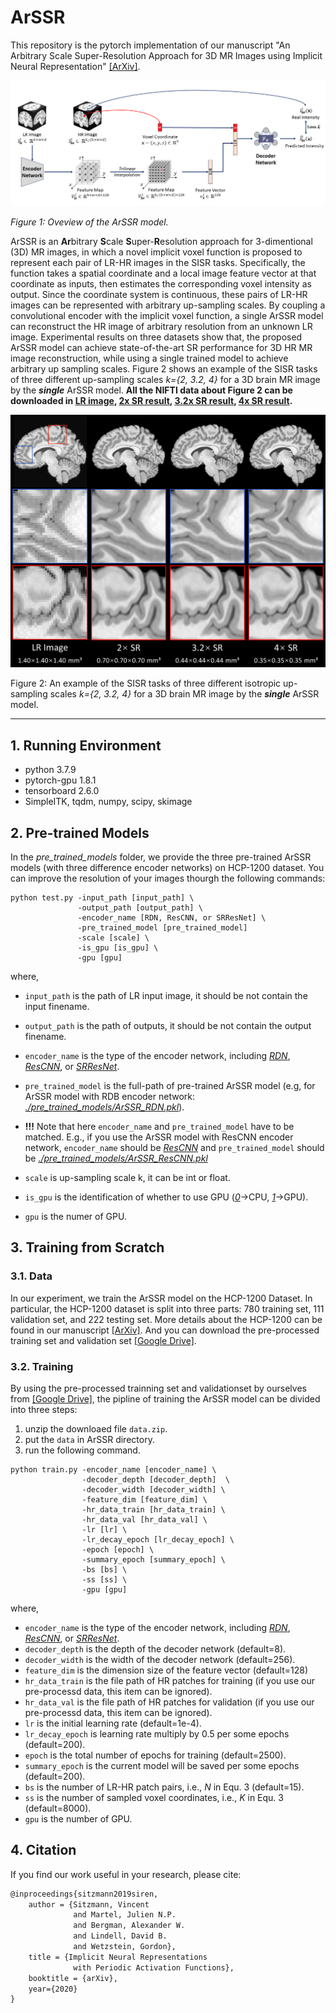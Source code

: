 # ArSSR

This repository is the pytorch implementation of our manuscript "An Arbitrary Scale Super-Resolution Approach for 3D MR Images using Implicit Neural Representation" [[ArXiv]](https://arxiv.org/abs/2110.14476).

![pipline](./fig/pipeline.png)

*Figure 1: Oveview of the ArSSR model.*

ArSSR is an **Ar**bitrary **S**cale **S**uper-**R**esolution approach for 3-dimentional (3D) MR images, in which a novel implicit voxel function is proposed to represent each pair of LR-HR images in the SISR tasks. Specifically, the function takes a spatial coordinate and a local image feature vector at that coordinate as inputs, then estimates the corresponding voxel intensity as output. Since the coordinate system is continuous, these pairs of LR-HR images can be represented with arbitrary up-sampling scales. By coupling a convolutional encoder with the implicit voxel function, a single ArSSR model can reconstruct the HR image of arbitrary resolution from an unknown LR image. Experimental results on three datasets show that, the proposed ArSSR model can achieve state-of-the-art SR performance for 3D HR  MR  image  reconstruction,  while  using  a  single  trained  model  to  achieve arbitrary up sampling scales. Figure 2 shows an example of the SISR tasks of three different up-sampling scales *k={2, 3.2, 4}* for a 3D brain MR image by the ***single*** ArSSR model. **All the NIFTI data about Figure 2 can be downloaded in [LR image](https://drive.google.com/file/d/1C_mMB4Lpu530zmgBE343MxULBKNzKsev/view?usp=sharing), [2x SR result](https://drive.google.com/file/d/1H_rbVgvdxtTTEcuYF4hPxZ93I4UUT6J2/view?usp=sharing), [3.2x SR result](https://drive.google.com/file/d/1BCj-YdPz6ta5-UONqc8Yl_4i3sYa6mZY/view?usp=sharing), [4x SR result](https://drive.google.com/file/d/1Mnzp4DK-GHJxF962VJa7iOHT5adlBdET/view?usp=sharing).** 

![example](./fig/ex.png)

Figure 2: An example of the SISR tasks of three different  isotropic up-sampling scales *k={2, 3.2, 4}* for a 3D brain MR image by the ***single*** ArSSR model.

---

## 1.  Running Environment

- python 3.7.9
- pytorch-gpu 1.8.1
- tensorboard 2.6.0
- SimpleITK,  tqdm, numpy, scipy, skimage

## 2.  Pre-trained Models

In the *pre_trained_models* folder, we provide the three pre-trained ArSSR models (with three difference encoder networks) on HCP-1200 dataset. You can improve the resolution of your images thourgh the following commands:

```shell
python test.py -input_path [input_path] \
               -output_path [output_path] \
               -encoder_name [RDN, ResCNN, or SRResNet] \
               -pre_trained_model [pre_trained_model]
               -scale [scale] \
               -is_gpu [is_gpu] \
               -gpu [gpu]
```

where,

- `input_path` is the path of LR input image, it should be not contain the input finename.
- `output_path` is the path of outputs, it should be not contain the output finename.
- `encoder_name` is the type of the encoder network, including *<u>RDN</u>*, *<u>ResCNN</u>*, or *<u>SRResNet</u>*.
- `pre_trained_model` is the full-path of pre-trained ArSSR model (e.g, for ArSSR model with RDB encoder network: *<u>./pre_trained_models/ArSSR_RDN.pkl</u>*).

- **!!!** Note that here `encoder_name` and `pre_trained_model` have to be matched. E.g., if you use the ArSSR model with ResCNN encoder network, `encoder_name` should be *<u>ResCNN</u>* and `pre_trained_model` should be *<u>./pre_trained_models/ArSSR_ResCNN.pkl</u>*

- `scale` is up-sampling scale k, it can be int or float. 
- `is_gpu`  is the identification of whether to use GPU (<u>*0*</u>->CPU, <u>*1*</u>->GPU).
-  `gpu` is the numer of GPU.

## 3.  Training from Scratch

### 3.1.  Data

In our experiment, we train the ArSSR model on the HCP-1200 Dataset. In particular, the HCP-1200 dataset is split into three parts: 780 training set, 111 validation set, and 222 testing set.  More details about the HCP-1200 can be found in our manuscript [[ArXiv]](https://arxiv.org/abs/2110.14476). And you can download the pre-processed training set and validation set [[Google Drive]](https://drive.google.com/file/d/1xAAAPM3QBM6xxswdrVHb8auyECNrVdvz/view?usp=sharing).

### 3.2.  Training

By using the pre-processed trainning set and validationset by ourselves from [[Google Drive]](https://drive.google.com/file/d/1xAAAPM3QBM6xxswdrVHb8auyECNrVdvz/view?usp=sharing), the pipline of training the ArSSR model can be divided into three steps:

1. unzip the downloaed file `data.zip`.
2. put the `data` in ArSSR directory.
3. run the following command.

```shell
python train.py -encoder_name [encoder_name] \
                -decoder_depth [decoder_depth]	\
                -decoder_width [decoder_width] \
                -feature_dim [feature_dim] \
                -hr_data_train [hr_data_train] \
                -hr_data_val [hr_data_val] \
                -lr [lr] \
                -lr_decay_epoch [lr_decay_epoch] \
                -epoch [epoch] \
                -summary_epoch [summary_epoch] \
                -bs [bs] \
                -ss [ss] \
                -gpu [gpu]
```

where,

- `encoder_name` is the type of the encoder network, including *<u>RDN</u>*, *<u>ResCNN</u>*, or *<u>SRResNet</u>*.
- `decoder_depth` is the depth of the decoder network (default=8).
- `decoder_width` is the width of the decoder network (default=256).
- `feature_dim` is the dimension size of the feature vector (default=128)
- `hr_data_train` is the file path of HR patches for training (if you use our pre-processd data, this item can be ignored).
- `hr_data_val` is the file path of HR patches for validation (if you use our pre-processd data, this item can be ignored).
- `lr` is the initial learning rate (default=1e-4).
- `lr_decay_epoch` is learning rate multiply by 0.5 per some epochs (default=200).
- `epoch` is the total number of epochs for training (default=2500).
- `summary_epoch` is the current model will be saved per some epochs (default=200).
- `bs` is the number of LR-HR patch pairs, i.e., *N* in Equ. 3 (default=15).
- `ss` is  the number of sampled voxel coordinates, i.e., *K* in Equ. 3 (default=8000).
- `gpu` is the number of GPU.

## 4.  Citation

If you find our work useful in your research, please cite:

```latex
@inproceedings{sitzmann2019siren,
    author = {Sitzmann, Vincent
              and Martel, Julien N.P.
              and Bergman, Alexander W.
              and Lindell, David B.
              and Wetzstein, Gordon},
    title = {Implicit Neural Representations
              with Periodic Activation Functions},
    booktitle = {arXiv},
    year={2020}
}
```




